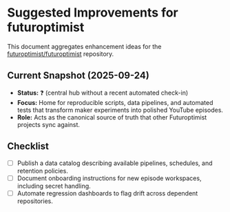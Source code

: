 # Suggested Improvements for futuroptimist

This document aggregates enhancement ideas for the
[futuroptimist/futuroptimist](https://github.com/futuroptimist/futuroptimist) repository.

## Current Snapshot (2025-09-24)

- **Status:** ❓ (central hub without a recent automated check-in)
- **Focus:** Home for reproducible scripts, data pipelines, and automated tests that transform
  maker experiments into polished YouTube episodes.
- **Role:** Acts as the canonical source of truth that other Futuroptimist projects sync against.

## Checklist

- [ ] Publish a data catalog describing available pipelines, schedules, and retention policies.
- [ ] Document onboarding instructions for new episode workspaces, including secret handling.
- [ ] Automate regression dashboards to flag drift across dependent repositories.

